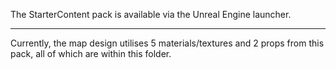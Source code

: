 The StarterContent pack is available via the Unreal Engine launcher.

---

Currently, the map design utilises 5 materials/textures and 2 props from this pack, all of which are within this folder.
